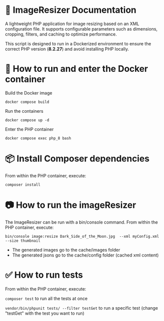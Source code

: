 # 📖 ImageResizer Documentation
A lightweight PHP application for image resizing based on an XML configuration file. It supports configurable parameters such as dimensions, cropping, filters, and caching to optimize performance.

This script is designed to run in a Dockerized environment to ensure the correct PHP version (__8.2.27__) and avoid installing PHP locally.

# 🐳 How to run and enter the Docker container
Build the Docker image

`docker compose build`

Run the containers

`docker compose up -d`

Enter the PHP container

`docker compose exec php_8 bash`

# 📦 Install Composer dependencies
From within the PHP container, execute:

`composer install`

# 📷 How to run the imageResizer
The ImageResizer can be run with a bin/console command. From within the PHP container, execute:

`bin/console image:resize Dark_Side_of_the_Moon.jpg  --xml myConfig.xml --size thumbnail`

- The generated images go to the cache/images folder
- The generated jsons go to the cache/config folder (cached xml content)


# ✅ How to run tests
From within the PHP container, execute:

`composer test` to run all the tests at once

`vendor/bin/phpunit tests/ --filter testGet` to run a specific test (change "testGet" with the test you want to run)
